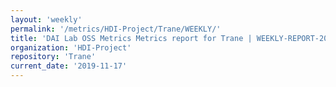 ```yaml
---
layout: 'weekly'
permalink: '/metrics/HDI-Project/Trane/WEEKLY/'
title: 'DAI Lab OSS Metrics Metrics report for Trane | WEEKLY-REPORT-2019-11-17'
organization: 'HDI-Project'
repository: 'Trane'
current_date: '2019-11-17'
---
```

